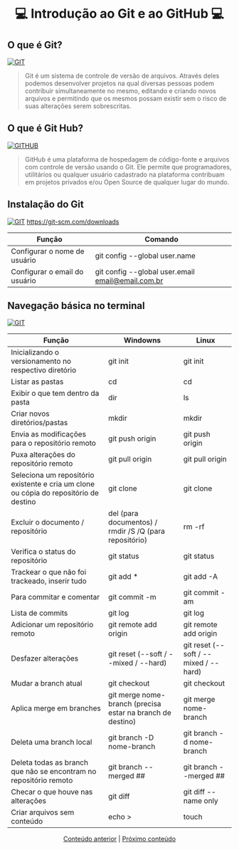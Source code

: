 # <p align="center"> 💻 Introdução ao Git e ao GitHub 💻

## O que é Git? 
[![GIT](https://img.shields.io/badge/Git-F05032?style=for-the-badge&logo=git&logoColor=white)](#)
> Git é um sistema de controle de versão de arquivos. Através deles podemos desenvolver projetos na qual diversas pessoas podem contribuir simultaneamente no mesmo, editando e criando novos arquivos e permitindo que os mesmos possam existir sem o risco de suas alterações serem sobrescritas.

## O que é Git Hub? 
[![GITHUB](https://img.shields.io/badge/GitHub-100000?style=for-the-badge&logo=github&logoColor=white)](#)
> GitHub é uma plataforma de hospedagem de código-fonte e arquivos com controle de versão usando o Git. Ele permite que programadores, utilitários ou qualquer usuário cadastrado na plataforma contribuam em projetos privados e/ou Open Source de qualquer lugar do mundo.

## Instalação do Git
[![GIT](https://img.shields.io/badge/Git-F05032?style=for-the-badge&logo=git&logoColor=white)](#)
https://git-scm.com/downloads

| **Função** | **Comando** |
| --- | --- |
| Configurar o nome de usuário | git config --global user.name |
| Configurar o email do usuário | git config --global user.email email@email.com.br |

## Navegação básica no terminal
[![GIT](https://img.shields.io/badge/Git-F05032?style=for-the-badge&logo=git&logoColor=white)](#)

| **Função** | **Windowns** | **Linux** |
| --- | --- | --- |
| Inicializando o versionamento no respectivo diretório | git init | git init |
| Listar as pastas  | cd | cd |
| Exibir o que tem dentro da pasta | dir | ls |
| Criar novos diretórios/pastas | mkdir | mkdir |
| Envia as modificações para o repositório remoto | git push origin | git push origin |
| Puxa alterações do repositório remoto | git pull origin | git pull origin |
| Seleciona um repositório existente e cria um clone ou cópia do repositório de destino | git clone | git clone |
| Excluir o documento / repositório | del (para documentos) / rmdir /S /Q (para repositório) | rm -rf |
| Verifica o status do repositório | git status | git status |
| Trackear o que não foi trackeado, inserir tudo | git add * | git add -A |
| Para commitar e comentar | git commit -m | git commit -am | (
| Lista de commits | git log | git log |
| Adicionar um repositório remoto | git remote add origin | git remote add origin
| Desfazer alterações | git reset (--soft / --mixed / --hard) | git reset (--soft / --mixed / --hard) |
| Mudar a branch atual | git checkout | git checkout |
| Aplica merge em branches | git merge nome-branch (precisa estar na branch de destino) | git merge nome-branch |
| Deleta uma branch local | git branch -D nome-branch | git branch -d nome-branch |
| Deleta todas as branch que não se encontram no repositório remoto | git branch --merged ## | git branch --merged ## |
| Checar o que houve nas alterações | git diff | git diff --name only |
| Criar arquivos sem conteúdo | echo > | touch |

[<p align="center"> Conteúdo anterior](https://github.com/vitoriadevalois/java-developer-bootcamp/blob/main/conteudos/estrutura-dados-algoritmo.md) | [Próximo conteúdo](https://github.com/vitoriadevalois/java-developer-bootcamp/blob/main/conteudos/linux.md)

